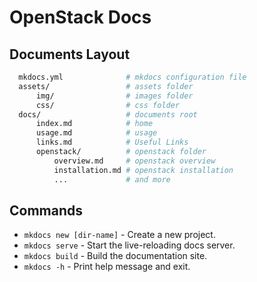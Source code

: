 # OpenStack Docs

## Documents Layout

```bash title="Directories & Files"
  mkdocs.yml              # mkdocs configuration file
  assets/                 # assets folder
      img/                # images folder
      css/                # css folder
  docs/                   # documents root
      index.md            # home
      usage.md            # usage
      links.md            # Useful Links
      openstack/          # openstack folder
          overview.md     # openstack overview
          installation.md # openstack installation
          ...             # and more
```

## Commands

* `mkdocs new [dir-name]` - Create a new project.
* `mkdocs serve` - Start the live-reloading docs server.
* `mkdocs build` - Build the documentation site.
* `mkdocs -h` - Print help message and exit.

